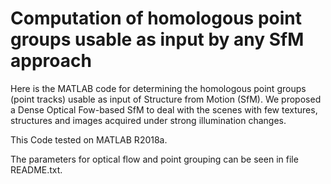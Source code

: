 # Computation of homologous point groups usable as input by any SfM approach
Here is the MATLAB code for determining the homologous point groups (point tracks) usable as input of Structure from Motion (SfM). We proposed a Dense Optical Fow-based SfM to deal with the scenes with few textures, structures and images acquired under strong illumination changes.

This Code tested on MATLAB R2018a. 

The parameters for optical flow and point grouping can be seen in file README.txt.
